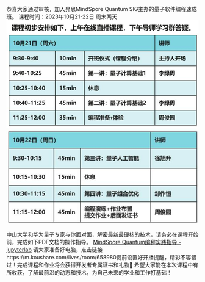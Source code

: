 恭喜大家通过审核，加入昇思MindSpore Quantum SIG主办的量子软件编程速成班。
课程时间：2023年10月21-22日 周末两天
![](sched1.jpg)
![](sched2.jpg)

中山大学和华为量子专家与你面对面，解密最新最硬核的技术，请务必在课程开始前，完成如下PDF文档的操作指导。
[MindSpore Quantum编程实践指导 - jupyterlab](MindSpore%20Quantum编程实践指导%20-%20jupyterlab.pdf)
请大家准备好电脑，点击链接https://m.koushare.com/lives/room/658980提前设置好开播提醒，精彩不容错过！完成课程和作业将会获得开发者专属证书和礼物🎁
希望大家能在本次课程中有所收获，了解最前沿的动态和技术，为自己未来的学业和工作打基础！
